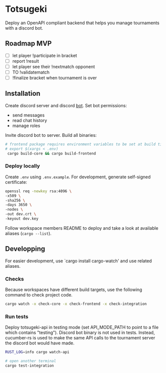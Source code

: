 # Totsugeki

Deploy an OpenAPI compliant backend that helps you manage tournaments with a
discord bot.

## Roadmap MVP

* [ ] let player !participate in bracket
* [ ] report !result
* [ ] let player see their !nextmatch opponent
* [ ] TO !validatematch
* [ ] !finalize bracket when tournament is over

## Installation

Create discord server and discord [bot](https://discord.com/developers/). Set
bot permissions:

* send messages
* read chat history
* manage roles

Invite discord bot to server. Build all binaries:

```bash
# frontend package requires environment variables to be set at build time:
# export $(xargs < .env)
 cargo build-core && cargo build-frontend   
```

### Deploy locally

Create `.env` using `.env.example`. For development, generate self-signed
certificate:

```bash
openssl req -newkey rsa:4096 \
-x509 \
-sha256 \
-days 3650 \
-nodes \
-out dev.crt \
-keyout dev.key
```

Follow workspace members README to deploy and take a look at available
aliases (`cargo --list`).

## Developping

For easier development, use `cargo install cargo-watch' and use related
aliases.

### Checks

Because workspaces have different build targets, use the following command to
check project code.

```bash
cargo watch -x check-core -x check-frontend -x check-integration
```

### Run tests

Deploy totsugeki-api in testing mode (set API_MODE_PATH to point to a file 
which contains "testing"). Discord bot binary is not used in tests. Instead,
cucumber-rs is used to make the same API calls to the tournament server the
discord bot would have made.

```bash
RUST_LOG=info cargo watch-api

# open another terminal
cargo test-integration
```

